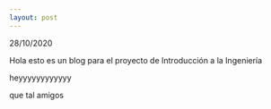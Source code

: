 ```yaml
---
layout: post
---
```


28/10/2020

Hola esto es un blog para el proyecto de Introducción a la Ingeniería

heyyyyyyyyyyyy

que tal amigos
